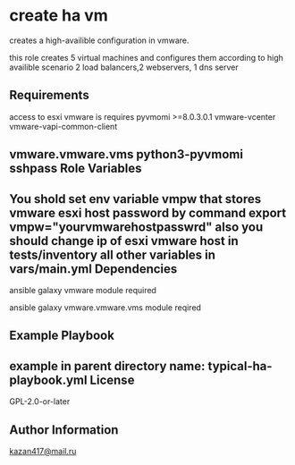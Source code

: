 create ha vm
=========

creates a high-availible configuration in vmware.

this role creates 5 virtual machines and configures them according to high availible scenario
2 load balancers,2 webservers, 1 dns server

Requirements
------------
access to esxi vmware is requires
pyvmomi >=8.0.3.0.1
vmware-vcenter
vmware-vapi-common-client

vmware.vmware.vms
python3-pyvmomi
sshpass
Role Variables
--------------

You shold set env variable  vmpw that stores vmware esxi host password by command export vmpw="yourvmwarehostpasswrd"
also you should change ip of esxi vmware host in tests/inventory
all other variables in vars/main.yml
Dependencies
------------
 ansible galaxy vmware module required

 ansible galaxy vmware.vmware.vms module reqired

Example Playbook
----------------


example in parent directory name: typical-ha-playbook.yml
License
-------

GPL-2.0-or-later

Author Information
------------------
kazan417@mail.ru 
